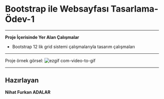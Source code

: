# Bootstrap ile Websayfası Tasarlama-Ödev-1 

---

**Proje İçerisinde Yer Alan Çalışmalar**
* Bootstrap 12 lik grid sistemi çalışmalarıyla tasarım çalışmaları

---
Proje örnek görsel:
![ezgif com-video-to-gif](https://user-images.githubusercontent.com/120252151/226619176-585b41fb-8030-4aab-932a-5d370cabf90c.gif)


---

## Hazırlayan
**Nihat Furkan ADALAR**
